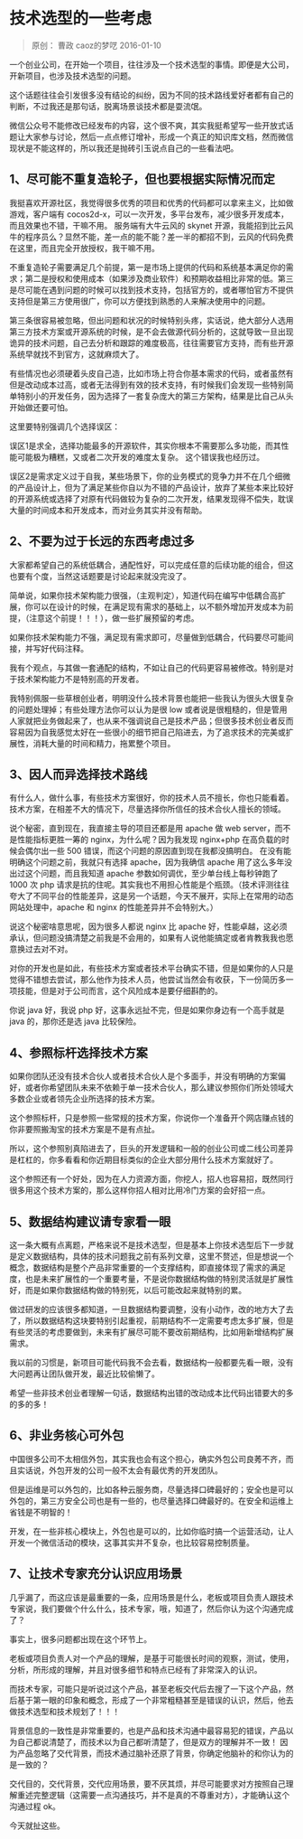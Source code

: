 # 技术选型的一些考虑
> 原创： 曹政  caoz的梦呓  2016-01-10
 
 一个创业公司，在开始一个项目，往往涉及一个技术选型的事情。即便是大公司，开新项目，也涉及技术选型的问题。

这个话题往往会引发很多没有结论的纠纷，因为不同的技术路线爱好者都有自己的判断，不过我还是那句话，脱离场景谈技术都是耍流氓。

微信公众号不能修改已经发布的内容，这个很不爽，其实我挺希望写一些开放式话题让大家参与讨论，然后一点点修订增补，形成一个真正的知识库文档，然而微信现状是不能这样的，所以我还是抛砖引玉说点自己的一些看法吧。

## 1、尽可能不重复造轮子，但也要根据实际情况而定

我挺喜欢开源社区，我觉得很多优秀的项目和优秀的代码都可以拿来主义，比如做游戏，客户端有 cocos2d-x，可以一次开发，多平台发布，减少很多开发成本，而且效果也不错，干嘛不用。 服务端有大牛云风的 skynet 开源，我能招到比云风牛的程序员么？显然不能，差一点的能不能？差一半的都招不到，云风的代码免费在这里，而且完全开放授权，我干嘛不用。

不重复造轮子需要满足几个前提，第一是市场上提供的代码和系统基本满足你的需求；第二是授权和使用成本（如果涉及商业软件）和预期收益相比非常的低。第三是尽可能在遇到问题的时候可以找到技术支持，包括官方的，或者哪怕官方不提供支持但是第三方使用很广，你可以方便找到熟悉的人来解决使用中的问题。

第三条很容易被忽略，但出问题和状况的时候特别头疼，实话说，绝大部分人选用第三方技术方案或开源系统的时候，是不会去做源代码分析的，这就导致一旦出现诡异的技术问题，自己去分析和跟踪的难度极高，往往需要官方支持，而有些开源系统早就找不到官方，这就麻烦大了。

有些情况也必须硬着头皮自己造，比如市场上符合你基本需求的代码，或者虽然有但是改动成本过高，或者无法得到有效的技术支持，有时候我们会发现一些特别简单特别小的开发任务，因为选择了一套复杂庞大的第三方架构，结果是比自己从头开始做还要可怕。

这里要特别强调几个选择误区：

误区1是求全，选择功能最多的开源软件，其实你根本不需要那么多功能，而其性能可能极为糟糕，又或者二次开发的难度太复杂。 这个错误我也经历过。

误区2是需求定义过于自我，某些场景下，你的业务模式的竞争力并不在几个细微的产品设计上，但为了满足某些你自以为不错的产品设计，放弃了某些本来比较好的开源系统或选择了对原有代码做较为复杂的二次开发，结果发现得不偿失，耽误大量的时间成本和开发成本，而对业务其实并没有帮助。

## 2、不要为过于长远的东西考虑过多

大家都希望自己的系统低耦合，通配性好，可以完成任意的后续功能的组合，但这也要有个度，当然这话题要是讨论起来就没完没了。

简单说，如果你技术架构能力很强，（主观判定），知道代码在编写中低耦合高扩展，你可以在设计的时候，在满足现有需求的基础上，以不额外增加开发成本为前提，（注意这个前提！！！），做一些扩展预留的考虑。

如果你技术架构能力不强，满足现有需求即可，尽量做到低耦合，代码要尽可能间接，并写好代码注释。

我有个观点，与其做一套通配的结构，不如让自己的代码更容易被修改。特别是对于技术架构能力不是特别高的开发者。

我特别佩服一些草根创业者，明明没什么技术背景也能把一些我认为很头大很复杂的问题处理掉；有些处理方法你可以认为是很 low 或者说是很粗糙的，但是管用人家就把业务做起来了，也从来不强调说自己是技术产品；但很多技术创业者反而容易因为自我感觉太好在一些很小的细节把自己陷进去，为了追求技术的完美或扩展性，消耗大量的时间和精力，拖累整个项目。

## 3、因人而异选择技术路线

有什么人，做什么事，有些技术方案很好，你的技术人员不擅长，你也只能看着。 技术方案，在相差不大的情况下，尽量选择你所信任的技术合伙人擅长的领域。

说个秘密，直到现在，我直接主导的项目还都是用 apache 做 web server，而不是性能指标更胜一筹的 nginx，为什么呢？因为我发现 nginx+php 在高负载的时候会偶尔出一些 500 错误，而这个问题的原因直到现在我都没搞明白。 在没有能明确这个问题之前，我就只有选择 apache，因为我确信 apache 用了这么多年没出过这个问题，而且我知道 apache 参数如何调优，至少单台线上每秒钟跑了 1000 次 php 请求是抗的住呢。其实我也不用担心性能是个瓶颈。（技术评测往往夸大了不同平台的性能差异，这是另一个话题，今天不展开，实际上在常用的动态网站处理中，apache 和 nginx 的性能差异并不会特别大。）

说这个秘密啥意思呢，因为很多人都说 nginx 比 apache 好，性能卓越，这必须承认，但问题没搞清楚之前我是不会用的，如果有人说他能搞定或者肯教我我也愿意换过去对不对。

对你的开发也是如此，有些技术方案或者技术平台确实不错，但是如果你的人只是觉得不错想去尝试，那么他作为技术人员，他尝试当然会有收获，下一份简历多一项技能，但是对于公司而言，这个风险成本是要仔细斟酌的。

你说 java 好，我说 php 好，这事永远扯不完，但是如果你身边有一个高手就是 java 的，那你还是选 java 比较保险。

## 4、参照标杆选择技术方案

如果你团队还没有技术合伙人或者技术合伙人是个多面手，并没有明确的方案偏好，或者你希望团队未来不依赖于单一技术合伙人，那么建议参照你们所处领域大多数企业或者领先企业所选择的技术方案。

这个参照标杆，只是参照一些常规的技术方案，你说你一个准备开个网店赚点钱的你非要照搬淘宝的技术方案是不是有点扯。

所以，这个参照别真陷进去了，巨头的开发逻辑和一般的创业公司或二线公司差异是杠杠的，你多看看和你近期目标类似的企业大部分用什么技术方案就好了。

这个参照还有一个好处，因为在人力资源方面，你挖人，招人也容易招，既然同行很多用这个技术方案的，那么这样你招人相对比用冷门方案的会好招一点。

## 5、数据结构建议请专家看一眼

这一条大概有点离题，严格来说不是技术选型，但是基本上你技术选型后下一步就是定义数据结构，具体的技术问题我之前有系列文章，这里不赘述，但是想说一个概念，数据结构是整个产品非常重要的一个支撑结构，即直接体现了需求的满足度，也是未来扩展性的一个重要考量，不是说你数据结构做的特别灵活就是扩展性好，而是如果你数据结构做的特别死，以后可能改起来就特别的累。

做过研发的应该很多都知道，一旦数据结构要调整，没有小动作，改的地方大了去了，所以数据结构这块要特别引起重视，前期结构不一定需要考虑太多扩展，但是有些灵活的考虑要做到，未来有扩展尽可能不要改前期结构，比如用新增结构扩展需求。

我以前的习惯是，新项目可能代码我不会去看，数据结构一般都要先看一眼，没有大问题再让团队做开发，最近比较偷懒了。

希望一些非技术创业者理解一句话，数据结构出错的改动成本比代码出错要大的多的多的多！
 
## 6、非业务核心可外包

中国很多公司不太相信外包，其实我也会有这个担心，确实外包公司良莠不齐，而且实话说，外包开发的公司一般不太会有最优秀的开发团队。

但是运维是可以外包的，比如各种云服务商，尽量选择口碑最好的；安全也是可以外包的，第三方安全公司也是有一些的，也尽量选择口碑最好的。在安全和运维上省钱是不明智的！

开发，在一些非核心模块上，外包也是可以的，比如你临时搞一个运营活动，让人开发一个微信活动的模块，这事其实并不复杂，也比较容易控制质量。

## 7、让技术专家充分认识应用场景

几乎漏了，而这应该是最重要的一条，应用场景是什么，老板或项目负责人跟技术专家说，我们要做个什么什么，技术专家，哦，知道了，然后你认为这个沟通完成了？

事实上，很多问题都出现在这个环节上。

老板或项目负责人对一个产品的理解，是基于可能很长时间的观察，测试，使用，分析，所形成的理解，并且对很多细节和特点已经有了非常深入的认识。

而技术专家，可能只是听说过这个产品，甚至老板交代后去搜了一下这个产品，然后基于第一眼的印象和概念，形成了一个非常粗糙甚至是错误的认识，然后，他去做技术选型和技术规划了！！！

背景信息的一致性是非常重要的，也是产品和技术沟通中最容易犯的错误，产品以为自己都说清楚了，而技术以为自己都听清楚了，但是双方的理解并不一致！ 因为产品忽略了交代背景，而技术通过脑补还原了背景，你确定他脑补的和你认为的是一致的？

交代目的，交代背景，交代应用场景，要不厌其烦，并尽可能要求对方按照自己理解重述完整逻辑（这需要一点沟通技巧，并不是真的不尊重对方），才能确认这个沟通过程 ok。

今天就扯这些。

